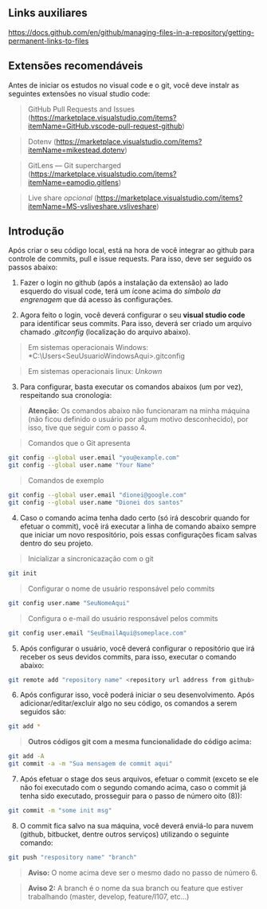 ## Links auxiliares

https://docs.github.com/en/github/managing-files-in-a-repository/getting-permanent-links-to-files

## Extensões recomendáveis

  Antes de iniciar os estudos no visual code e o git, você deve instalr as seguintes extensões no visual studio code:
  
  > GitHub Pull Requests and Issues (https://marketplace.visualstudio.com/items?itemName=GitHub.vscode-pull-request-github)
  
  > Dotenv (https://marketplace.visualstudio.com/items?itemName=mikestead.dotenv)
  
  > GitLens — Git supercharged (https://marketplace.visualstudio.com/items?itemName=eamodio.gitlens)
  
  > Live share *opcional* (https://marketplace.visualstudio.com/items?itemName=MS-vsliveshare.vsliveshare)
  
## Introdução

  Após criar o seu código local, está na hora de você integrar ao github para controle de commits, pull e issue requests. Para isso, deve ser seguido os passos abaixo:
  
  1. Fazer o login no github (após a instalação da extensão) ao lado esquerdo do visual code, terá um ícone acima do *símbolo da engrenagem* que dá acesso às configurações.
  
  2. Agora feito o login, você deverá configurar o seu **visual studio code** para identificar seus commits. Para isso, deverá ser criado um arquivo chamado *.gitconfig* (localização do arquivo abaixo).
  
  > Em sistemas operacionais Windows: *C:\Users\<SeuUsuarioWindowsAqui>\.gitconfig
  
  > Em sistemas operacionais linux: *Unkown*
  
  3. Para configurar, basta executar os comandos abaixos (um por vez), respeitando sua cronologia:
  
  > **Atenção:** Os comandos abaixo não funcionaram na minha máquina (não ficou definido o usuário por algum motivo desconhecido), por isso, tive que seguir com o passo 4.
  
  > Comandos que o Git apresenta
  ```bash
  git config --global user.email "you@example.com"
  git config --global user.name "Your Name"
  ```
  
  > Comandos de exemplo
  ```bash
  git config --global user.email "dionei@google.com"
  git config --global user.name "Dionei dos santos"
  ```
  
  4. Caso o comando acima tenha dado certo (só irá descobrir quando for efetuar o commit), você irá executar a linha de comando abaixo sempre que iniciar um novo respositório, pois essas configurações ficam salvas dentro do seu projeto.
  
  > Inicializar a sincronicazação com o git
  ```bash
  git init
  ```
  
  > Configurar o nome de usuário responsável pelo commits
  ```bash
  git config user.name "SeuNomeAqui"
  ``` 
  
  > Configura o e-mail do usuário responsável pelos commits
  ```bash
  git config user.email "SeuEmailAqui@someplace.com"
  ```
  
  5. Após configurar o usuário, você deverá configurar o repositório que irá receber os seus devidos commits, para isso, executar o comando abaixo:
  ```bash
  git remote add "repository name" <repository url address from github>
  ```
  
  6. Após configurar isso, você poderá iniciar o seu desenvolvimento. Após adicionar/editar/excluir algo no seu código, os comandos a serem seguidos são:
  ```bash
  git add *
  ```
  > **Outros códigos git com a mesma funcionalidade do código acima:**
  ```bash
  git add -A
  git commit -a -m "Sua mensagem de commit aqui"
  ```
  
  7. Após efetuar o stage dos seus arquivos, efetuar o commit (exceto se ele não foi executado com o segundo comando acima, caso o commit já tenha sido executado, prosseguir para o passo de número oito (8)):
  ```bash
  git commit -m "some init msg"
  ```
  
  8. O commit fica salvo na sua máquina, você deverá enviá-lo para nuvem (github, bitbucket, dentre outros serviços) utilizando o seguinte comando:
  ```bash
  git push "respository name" "branch"
  ```
  > **Aviso:** O nome acima deve ser o mesmo dado no passo de número 6.
  
  > **Aviso 2:** A branch é o nome da sua branch ou feature que estiver trabalhando (master, develop, feature/I107, etc...)
